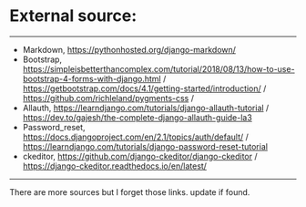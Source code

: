 # External source:
---
* Markdown, https://pythonhosted.org/django-markdown/
* Bootstrap, https://simpleisbetterthancomplex.com/tutorial/2018/08/13/how-to-use-bootstrap-4-forms-with-django.html / https://getbootstrap.com/docs/4.1/getting-started/introduction/ / https://github.com/richleland/pygments-css / 
* Allauth, https://learndjango.com/tutorials/django-allauth-tutorial / https://dev.to/gajesh/the-complete-django-allauth-guide-la3
* Password_reset, https://docs.djangoproject.com/en/2.1/topics/auth/default/ / https://learndjango.com/tutorials/django-password-reset-tutorial
* ckeditor, https://github.com/django-ckeditor/django-ckeditor / https://django-ckeditor.readthedocs.io/en/latest/
---
There are more sources but I forget those links.
update if found.
